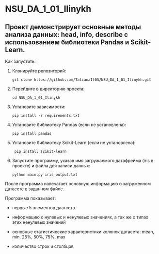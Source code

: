 # NSU_DA_1_01_Ilinykh
## Проект демонстрирует основные методы анализа данных: head, info, describe с использованием библиотеки Pandas и Scikit-Learn.
Как запустить:
1. Клонируйте репозиторий:
   ```
   git clone https://github.com/TatianaIl05/NSU_DA_1_01_Ilinykh.git
   ```
2. Перейдите в  директорию проекта:
   ```
   cd NSU_DA_1_01_Ilinykh
   ```
3. Установите зависимости:
   ```
   pip install -r requirements.txt
   ```
4. Установите библиотеку Pandas (если не установлена):
   ```
   pip install pandas
   ```
5. Установите библиотеку Scikit-Learn (если не установлена):
   ```
    pip install scikit-learn
    ```
6. Запустите программу, указав имя загружаемого датафрейма (iris в проекте) и файла для записи данных:
    ```
    python main.py iris output.txt
    ```

После программа напечатает основную информацию о загруженном датасете в заданном файле.

Программа показывает:

* первые 5 элементов даатсета

* информацию о нулевых и ненулевых значениях, а так же о типах этих ненулевых значений

* основные статистические характеристики колонок датасета: mean, min, 25%, 50%, 75%, max

* количество строк и столбцов

